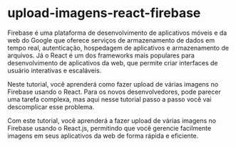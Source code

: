 # upload-imagens-react-firebase
Firebase é uma plataforma de desenvolvimento de aplicativos móveis e da web do Google que oferece serviços de armazenamento de dados em tempo real, autenticação, hospedagem de aplicativos e armazenamento de arquivos. Já o React é um dos frameworks mais populares para desenvolvimento de aplicativos da web, que permite criar interfaces de usuário interativas e escaláveis.

Neste tutorial, você aprenderá como fazer upload de várias imagens no Firebase usando o React. Para os novos desenvolvedores, pode parecer uma tarefa complexa, mas aqui nesse tutorial passo a passo você vai descomplicar esse problema.

Com este tutorial, você aprenderá a fazer upload de várias imagens no Firebase usando o React.js, permitindo que você gerencie facilmente imagens em seus aplicativos da web de forma rápida e eficiente.
